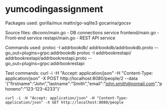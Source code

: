 # yumcodingassignment

Packages used:
    gorilla/mux
    mattn/go-sqlite3
    gocarina/gocsv

Source files:
    dbconn/main.go - DB connections service
    frontend/main.go - Front-end service
    restapi/main.go - REST API service

Commands used:
    protoc -I addrbookdb/ addrbookdb/addrbookdb.proto --go_out=plugins=grpc:addrbookdb
    protoc -I addrbookrestapi/ addrbookrestapi/addrbookrestapi.proto --go_out=plugins=grpc:addrbookrestapi

Test commands:
    curl -i -H "Accept: application/json" -H "Content-Type: application/json" -X POST http://localhost:8080/people/2 --data '{"firstname":"John","lastname":"Smith","email":"john.smith@nomail.com","phoneno":"123-123-4233"}'

    curl -i -H "Accept: application/json" -H "Content-Type: application/json" -X GET http://localhost:8080/people